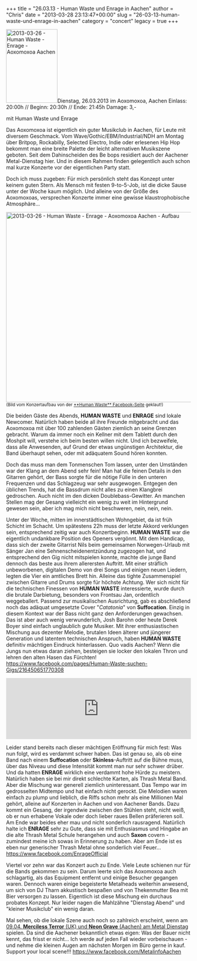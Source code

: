 +++
title = "26.03.13 - Human Waste und Enrage in Aachen"
author = "Chris"
date = "2013-03-28 23:13:47+00:00"
slug = "26-03-13-human-waste-und-enrage-in-aachen"
category = "concert"
legacy = true
+++

<img src="images//2013/03/2013-03-26-Human-Waste-Enrage-Aoxomoxoa-Aachen-140x200.jpg" alt="2013-03-26 - Human Waste - Enrage - Aoxomoxoa Aachen" width="140" height="200" class="alignleft size-medium wp-image-10551 coverImg" />Dienstag, 26.03.2013 im Aoxomoxoa, Aachen
Einlass: 20:00h // Beginn: 20:30h // Ende: 21:45h
Damage: 3,-

mit Human Waste und Enrage

Das Aoxomoxoa ist eigentlich ein guter Musikclub in Aachen, für Leute mit diversem Geschmack. Vom Wave/Gothic/EBM/Industrial/NDH am Montag über Britpop, Rockabilly, Selected Electro, Indie oder erlesenen Hip Hop bekommt man eine breite Palette der leicht alternativen Musikszene geboten. Seit dem Dahinscheiden des Be bops residiert auch der Aachener Metal-Dienstag hier. Und in diesem Rahmen finden gelegentlich auch schon mal kurze Konzerte vor der eigentlichen Party statt.

Doch ich muss zugeben: Für mich persönlich steht das Konzept unter keinem guten Stern. Als Mensch mit festen 9-to-5-Job, ist die dicke Sause unter der Woche kaum möglich. Und alleine von der Größe des Aoxomoxoas, versprechen Konzerte immer eine gewisse klaustrophobische Atmosphäre...

<img src="images//2013/03/2013-03-26-Human-Waste-Enrage-Aoxomoxoa-Aachen-Aufbau-690x517.jpg" alt="2013-03-26 - Human Waste - Enrage - Aoxomoxoa Aachen - Aufbau" width="690" height="517" class="aligncenter size-large wp-image-10550" />
<small>(Bild vom Konzertaufbau von der <a href="https://www.facebook.com/photo.php?fbid=444215025660535&set=a.444215022327202.1073741825.216450651770308&type=1">**Human Waste** Facebook-Seite</a> geklaut!)</small>

Die beiden Gäste des Abends, **HUMAN WASTE** und **ENRAGE** sind lokale Newcomer. Natürlich haben beide all ihre Freunde mitgebracht und das Aoxomoxoa mit über 100 zahlenden Gästen ziemlich an seine Grenzen gebracht. Warum da immer noch ein Kellner mit dem Tablett durch den Moshpit will, verstehe ich beim besten willen nicht. Und ich bezweifele, dass alle Anwesenden, auf Grund der etwas ungünstigen Architektur, die Band überhaupt sehen, oder mit adäquatem Sound hören konnten.

Doch das muss man dem Tonmenschen Tom lassen, unter den Umständen war der Klang an dem Abend sehr fein! Man hat die feinen Details in den Gitarren gehört, der Bass sorgte für die nötige Fülle in den unteren Frequenzen und das Schlagzeug war sehr ausgewogen. Entgegen den üblichen Trends, hat die Bassdrum nicht alles zu einen Klangbrei gedroschen. Auch nicht im den dicken Doublebass-Gewitter. An manchen Stellen mag der Gesang vielleicht ein wenig zu weit im Hintergrund gewesen sein, aber ich mag mich nicht beschweren, nein, nein, nein.

Unter der Woche, mitten im innerstädtischen Wohngebiet, da ist früh Schicht im Schacht. Um spätestens 22h muss der letzte Akkord verklungen sein, entsprechend zeitig war auch Konzertbeginn. **HUMAN WASTE** war die eigentlich undankbare Position des Openers vergönnt. Mit dem Handicap, dass sich der zweite Gitarrist Nils beim gemeinsamen Norwegen-Urlaub mit Sänger Jan eine Sehnenscheidenentzündung zugezogen hat, und entsprechend den Gig nicht mitspielen konnte, machte die junge Band dennoch das beste aus ihrem allerersten Auftritt. Mit einer sträflich unbeworbenen, digitalen Demo von drei Songs und einigen neuen Liedern, legten die Vier ein amtliches Brett hin. Alleine das tighte Zusammenspiel zwischen Gitarre und Drums sorgte für höchste Achtung. Wer sich nicht für die technischen Finessen von **HUMAN WASTE** interessierte, wurde durch die brutale Darbietung, besonders von Frontsau Jan, ordentlich weggeballert. Passend zur musikalischen Ausrichtung, gab es abschließend noch das adäquat umgesetzte Cover "_Catatonia_" von **Suffocation**. Einzig in diesem Kontext war der Bass nicht ganz den Anforderungen gewachsen. Das ist aber auch wenig verwunderlich, Josh Barohn oder heute Derek Boyer sind einfach unglaublich gute Musiker.
Mit ihrer enthusiastischen Mischung aus dezenter Melodie, brutalen Ideen älterer und jüngerer Generation und latentem technischen Anspruch, haben **HUMAN WASTE** definitiv mächtigen Eindruck hinterlassen. Quo vadis Aachen? Wenn die Jungs nun etwas daran ziehen, besteigen sie locker den lokalen Thron und lehren den alten Hasen das Fürchten!
<a href="https://www.facebook.com/pages/Human-Waste-suchen-Gigs/216450651770308">https://www.facebook.com/pages/Human-Waste-suchen-Gigs/216450651770308</a>

<iframe width="100%" height="166" scrolling="no" frameborder="no" src="https://w.soundcloud.com/player/?url=http%3A%2F%2Fapi.soundcloud.com%2Ftracks%2F62418318"></iframe>

Leider stand bereits nach dieser mächtigen Eröffnung  für mich fest: Was nun folgt, wird es verdammt schwer haben. Das ist genau so, als ob eine Band nach einem **Suffocation** oder **Skinless**-Auftritt auf die Bühne muss, über das Niveau und diese Intensität kommt man nur sehr schwer drüber. Und da hatten **ENRAGE** wirklich eine verdammt hohe Hürde zu meistern. Natürlich haben sie bei mir direkt schlechte Karten, als Thrash Metal Band. Aber die Mischung war generell ziemlich uninteressant. Das Tempo war im gedrosselten Midtempo und hat einfach nicht gerockt. Die Melodien waren einfach zu plump und lieblich, die Riffs schon mehr als eine Millionen Mal gehört, alleine auf Konzerten in Aachen und von Aachener Bands. Dazu kommt ein Gesang, der irgendwie zwischen den Stühlen steht, nicht weiß, ob er nun erhabene Vokale oder doch lieber raues Bellen präferieren soll. Am Ende war beides eher mau und nicht sonderlich rausragend.
Natürlich halte ich **ENRAGE** sehr zu Gute, dass sie mit Enthusiasmus und Hingabe an die alte Thrash Metal Schule herangehen und auch **Saxon** covern - zumindest meine ich sowas in Erinnerung zu haben. Aber am Ende ist es eben nur generischer Thrash Metal ohne sonderlich viel Feuer...
<a href="https://www.facebook.com/EnrageOfficial">https://www.facebook.com/EnrageOfficial</a>

Viertel vor zehn war das Konzert auch zu Ende. Viele Leute schienen nur für die Bands gekommen zu sein. Darum leerte sich das Aoxomoxoa auch schlagartig, als das Equipment entfernt und einige Besucher gegangen waren. Dennoch waren einige begeisterte Metalheads weiterhin anwesend, um sich von DJ Tharn akkustisch bespaßen und  von Thekenmutter Bea mit Bier versorgen zu lassen. Eigentlich ist diese Mischung ein durchaus probates Konzept. Nur leider nagen die Mahlzähne "Dienstag Abend" und "kleiner Musikclub" ein wenig daran.

Mal sehen, ob die lokale Szene auch noch so zahlreich erscheint, wenn am <a href="https://www.facebook.com/events/503585736351950/">09.04. **Merciless Terror** (UK) und **Neon Grave** (Aachen) am Metal Dienstag</a> spielen. Da sind die Aachener bekanntlich etwas eigen: Was der Bauer nicht kennt, das frisst er nicht... Ich werde auf jeden Fall wieder vorbeischauen - und nehme die kleinen Augen am nächsten Morgen im Büro gerne in kauf. Support your local scene!!!
<a href="https://www.facebook.com/MetalinfoAachen">https://www.facebook.com/MetalinfoAachen</a>
